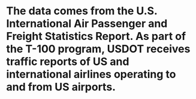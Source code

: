 # The data comes from the U.S. International Air Passenger and Freight Statistics Report. As part of the T-100 program, USDOT receives traffic reports of US and international airlines operating to and from US airports. 
